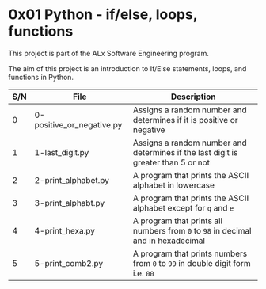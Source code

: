# 0x01 Python - if/else, loops, functions

This project is part of the ALx Software Engineering program.

The aim of this project is an introduction to If/Else statements, loops, and functions in Python.

| S/N | File | Description |
| --- | ---- | ----------- |
| 0 | 0-positive_or_negative.py | Assigns a random number and determines if it is positive or negative |
| 1 | 1-last_digit.py | Assigns a random number and determines if the last digit is greater than 5 or not |
| 2 | 2-print_alphabet.py | A program that prints the ASCII alphabet in lowercase |
| 3 | 3-print_alphabt.py | A program that prints the ASCII alphabet except for `q` and `e` |
| 4 | 4-print_hexa.py | A program that prints all numbers from `0` to `98` in decimal and in hexadecimal |
| 5 | 5-print_comb2.py | A program that prints numbers from `0` to `99` in double digit form i.e. `00` | 
